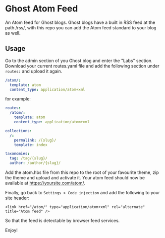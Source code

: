 
# Ghost Atom Feed

An Atom feed for Ghost blogs. Ghost blogs have a built in RSS feed at the path /rss/, with this repo you can add the Atom feed standard to your blog as well.

## Usage

Go to the admin section of you Ghost blog and enter the "Labs" section. Download your current routes.yaml file and add the following section under `routes:` and upload it again.

```yaml
/atom/:
  template: atom
  content_type: application/atom+xml
```

for example:

```yaml
routes:
  /atom/:
    template: atom
    content_type: application/atom+xml

collections:
  /:
    permalink: /{slug}/
    template: index

taxonomies:
  tag: /tag/{slug}/
  author: /author/{slug}/
```

Add the atom.hbs file from this repo to the root of your favourite theme, zip the theme and upload and activate it. Your atom feed should now be available at https://yoursite.com/atom/.

Finally, go back to `Settings > Code injection` and add the following to your site header: 

```
<link href="/atom/" type="application/atom+xml" rel="alternate" title="Atom feed" />
```

So that the feed is detectable by browser feed services.

Enjoy!